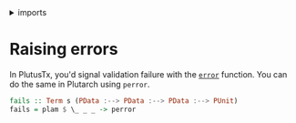 <details>
<summary> imports </summary>
<p>

```haskell
module Plutarch.Docs.RaiseErrs (fails) where
import Plutarch.Prelude
```

</p>
</details>

# Raising errors

In PlutusTx, you'd signal validation failure with the [`error`](https://plutonomicon.github.io/plutarch-plutus/haddock/plutus-tx/html/PlutusTx-Builtins-Internal.html#v:error) function. You can do the same in Plutarch using `perror`.

```haskell
fails :: Term s (PData :--> PData :--> PData :--> PUnit)
fails = plam $ \_ _ _ -> perror
```
